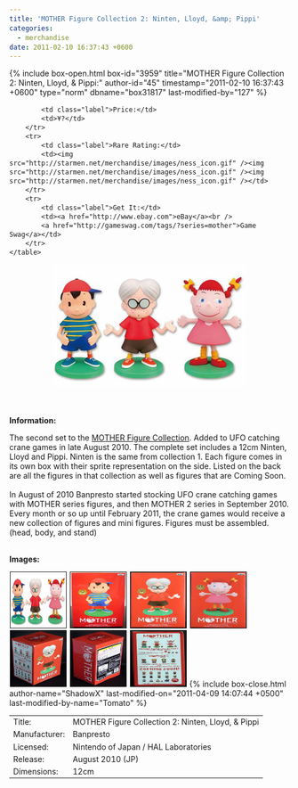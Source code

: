 ```yaml
---
title: 'MOTHER Figure Collection 2: Ninten, Lloyd, &amp; Pippi'
categories:
  - merchandise
date: 2011-02-10 16:37:43 +0600
---
```

{% include box-open.html box-id="3959" title="MOTHER Figure Collection 2: Ninten, Lloyd, & Pippi:" author-id="45" timestamp="2011-02-10 16:37:43 +0600" type="norm" dbname="box31817" last-modified-by="127" %}
<div class="gameinfo">
	<table>
		<tr>
			<td class="label">Title:</td>
			<td>MOTHER Figure Collection 2: Ninten, Lloyd, & Pippi</td>
		</tr>
		<tr>
			<td class="label">Manufacturer:</td>
			<td>Banpresto</td>
		</tr>
		<tr>
			<td class="label">Licensed:</td>
			<td>Nintendo of Japan / HAL Laboratories</td>
		</tr>
		<tr>
			<td class="label">Release:</td>
			<td>August 2010 (JP)</td>
		</tr>
		<tr>
			<td class="label">Dimensions:</td>
			<td>12cm</td>
		</tr>
		<tr>

			<td class="label">Price:</td>
			<td>¥?</td>
		</tr>
		<tr>
			<td class="label">Rare Rating:</td>
			<td><img src="http://starmen.net/merchandise/images/ness_icon.gif" /><img src="http://starmen.net/merchandise/images/ness_icon.gif" /><img src="http://starmen.net/merchandise/images/ness_icon.gif" /></td>
		</tr>
		<tr>
			<td class="label">Get It:</td>
			<td><a href="http://www.ebay.com">eBay</a><br />
			<a href="http://gameswag.com/tags/?series=mother">Game Swag</a></td>
		</tr>
	</table>
</div>

<p>
	<center>
	<img src="/merchandise/images/m1fc2_title.jpg" border="0" title="MOTHER Figure Collection 2: Ninten, Lloyd, & Pippi" />
	</center>
</p>

<br /><br />
<b>Information:</b>
	<br />
	
The second set to the <a href="http://www.banpresto.co.jp/mother/">MOTHER Figure Collection</a>. Added to UFO catching crane games in late August 2010. The complete set includes a 12cm Ninten, Lloyd and Pippi. Ninten is the same from collection 1. Each figure comes in its own box with their sprite representation on the side. Listed on the back are all the figures in that collection as well as figures that are Coming Soon.
<br /><br />
In August of 2010 Banpresto started stocking UFO crane catching games with MOTHER series figures, and then MOTHER 2 series in September 2010. Every month or so up until February 2011, the crane games would receive a new collection of figures and mini figures. Figures must be assembled. (head, body, and stand)
<br /><br />

<b>Images:</b>
	<br />

<a href="/merchandise/images/m1fc2_all.jpg" ><img src="/merchandise/images/m1fc2_all.jpg" title="MOTHER Figure Collection 2: Ninten, Lloyd, & Pippi" border="1" width="100" height="100" hspace="1" /></a>
<a href="/merchandise/images/m1fc2_ninten_box.jpg" ><img src="/merchandise/images/m1fc2_ninten_box.jpg" title="MOTHER Figure Collection 2: Ninten Box" border="1" width="100" height="100" hspace="1" /></a>
<a href="/merchandise/images/m1fc2_lloyd_box.jpg" ><img src="/merchandise/images/m1fc2_lloyd_box.jpg" title="MOTHER Figure Collection 2: LLoyd Box" border="1" width="100" height="100" hspace="1" /></a>
<a href="/merchandise/images/m1fc2_pippi_box.jpg" ><img src="/merchandise/images/m1fc2_pippi_box.jpg" title="MOTHER Figure Collection 2: Pippi Box" border="1" width="100" height="100" hspace="1" /></a>
<a href="/merchandise/images/m1fc2_box_side1.jpg" ><img src="/merchandise/images/m1fc2_box_side1.jpg" title="MOTHER Figure Collection 2: Box (Side 1)" border="1" width="100" height="100" hspace="1" /></a>
<a href="/merchandise/images/m1fc2_box_side2.jpg" ><img src="/merchandise/images/m1fc2_box_side2.jpg" title="MOTHER Figure Collection 2: Box (Side 2)" border="1" width="100" height="100" hspace="1" /></a>
<a href="/merchandise/images/m1fc2_box_preview.jpg" ><img src="/merchandise/images/m1fc2_box_preview.jpg" title="MOTHER Figure Collection 2: Box (Preview)" border="1" width="100" height="100" hspace="1" /></a>
{% include box-close.html author-name="ShadowX" last-modified-on="2011-04-09 14:07:44 +0500" last-modified-by-name="Tomato" %}
